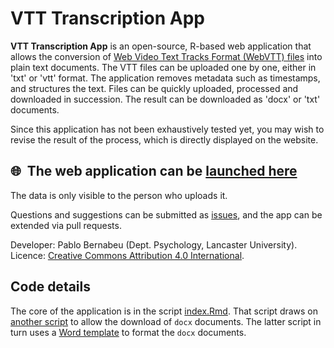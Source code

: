 # VTT Transcription App

**VTT Transcription App** is an open-source, R-based web application that allows the conversion of [Web Video Text Tracks Format (WebVTT) files](https://developer.mozilla.org/en-US/docs/Web/API/WebVTT_API) into plain text documents. The VTT files can be uploaded one by one, either in 'txt' or 'vtt' format. The application removes metadata such as timestamps, and structures the text. Files can be quickly uploaded, processed and downloaded in succession. The result can be downloaded as 'docx' or 'txt' documents.

Since this application has not been exhaustively tested yet, you may wish to revise the result of the process, which is directly displayed on the website.

## :globe_with_meridians:&nbsp; The web application can be [launched here](https://pablo-bernabeu.shinyapps.io/VTT-Transcription-App/)

The data is only visible to the person who uploads it.

Questions and suggestions can be submitted as [issues](https://github.com/pablobernabeu/VTT-transcription/issues), and the app can be extended via pull requests.

Developer: Pablo Bernabeu (Dept. Psychology, Lancaster University). Licence: [Creative Commons Attribution 4.0 International](https://creativecommons.org/licenses/by/4.0/).

## Code details

The core of the application is in the script [index.Rmd](https://github.com/pablobernabeu/VTT-Transcription-App/blob/main/index.Rmd). That script draws on [another script](https://github.com/pablobernabeu/VTT-Transcription-App/blob/main/VTT-Transcription-App_doc_renderer.Rmd) to allow the download of `docx` documents. The latter script in turn uses a [Word template](https://github.com/pablobernabeu/VTT-Transcription-App/blob/main/VTT-Transcription-App-format-template.docx) to format the `docx` documents.

